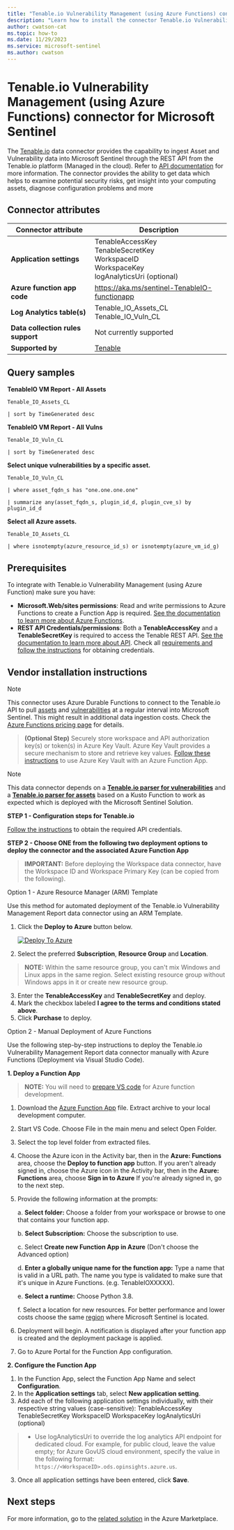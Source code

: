 ```yaml
---
title: "Tenable.io Vulnerability Management (using Azure Functions) connector for Microsoft Sentinel"
description: "Learn how to install the connector Tenable.io Vulnerability Management (using Azure Function) to connect your data source to Microsoft Sentinel."
author: cwatson-cat
ms.topic: how-to
ms.date: 11/29/2023
ms.service: microsoft-sentinel
ms.author: cwatson
---
```


# Tenable.io Vulnerability Management (using Azure Functions) connector for Microsoft Sentinel

The [Tenable.io](https://www.tenable.com/products/tenable-io) data connector provides the capability to ingest Asset and Vulnerability data into Microsoft Sentinel through the REST API from the Tenable.io platform (Managed in the cloud). Refer to [API documentation](https://developer.tenable.com/reference) for more information. The connector provides the ability to get data which helps to examine potential security risks, get insight into your computing assets, diagnose configuration problems and more

## Connector attributes

| Connector attribute | Description |
| --- | --- |
| **Application settings** | TenableAccessKey<br/>TenableSecretKey<br/>WorkspaceID<br/>WorkspaceKey<br/>logAnalyticsUri (optional) |
| **Azure function app code** | https://aka.ms/sentinel-TenableIO-functionapp |
| **Log Analytics table(s)** | Tenable_IO_Assets_CL<br/> Tenable_IO_Vuln_CL<br/> |
| **Data collection rules support** | Not currently supported |
| **Supported by** | [Tenable](https://www.tenable.com/support/technical-support) |

## Query samples

**TenableIO VM Report - All Assets**
   ```kusto
Tenable_IO_Assets_CL
 
   | sort by TimeGenerated desc
   ```

**TenableIO VM Report - All Vulns**
   ```kusto
Tenable_IO_Vuln_CL
 
   | sort by TimeGenerated desc
   ```

**Select unique vulnerabilities by a specific asset.**
   ```kusto
Tenable_IO_Vuln_CL
 
   | where asset_fqdn_s has "one.one.one.one"
 
   | summarize any(asset_fqdn_s, plugin_id_d, plugin_cve_s) by plugin_id_d
   ```

**Select all Azure assets.**
   ```kusto
Tenable_IO_Assets_CL
 
   | where isnotempty(azure_resource_id_s) or isnotempty(azure_vm_id_g)
   ```



## Prerequisites

To integrate with Tenable.io Vulnerability Management (using Azure Function) make sure you have: 

- **Microsoft.Web/sites permissions**: Read and write permissions to Azure Functions to create a Function App is required. [See the documentation to learn more about Azure Functions](/azure/azure-functions/).
- **REST API Credentials/permissions**: Both a **TenableAccessKey** and a **TenableSecretKey** is required to access the Tenable REST API. [See the documentation to learn more about API](https://developer.tenable.com/reference#vulnerability-management). Check all [requirements and follow  the instructions](https://docs.tenable.com/nessus/Content/Credentials.htm) for obtaining credentials.


## Vendor installation instructions


> [!NOTE]
   >  This connector uses Azure Durable Functions to connect to the Tenable.io API to pull [assets](https://developer.tenable.com/reference#exports-assets-download-chunk) and [vulnerabilities](https://developer.tenable.com/reference#exports-vulns-request-export) at a regular interval into Microsoft Sentinel. This might result in additional data ingestion costs. Check the [Azure Functions pricing page](https://azure.microsoft.com/pricing/details/functions/) for details.


>**(Optional Step)** Securely store workspace and API authorization key(s) or token(s) in Azure Key Vault. Azure Key Vault provides a secure mechanism to store and retrieve key values. [Follow these instructions](/azure/app-service/app-service-key-vault-references) to use Azure Key Vault with an Azure Function App.


> [!NOTE]
   >  This data connector depends on a [**Tenable.io parser for vulnerabilities**](https://aka.ms/sentinel-TenableIO-TenableIOVulnerabilities-parser) and a [**Tenable.io parser for assets**](https://aka.ms/sentinel-TenableIO-TenableIOAssets-parser) based on a Kusto Function to work as expected which is deployed with the Microsoft Sentinel Solution.


**STEP 1 - Configuration steps for Tenable.io**

 [Follow the instructions](https://docs.tenable.com/integrations/BeyondTrust/Nessus/Content/API%20Configuration.htm) to obtain the required API credentials. 



**STEP 2 - Choose ONE from the following two deployment options to deploy the connector and the associated Azure Function App**

>**IMPORTANT:** Before deploying the Workspace data connector, have the Workspace ID and Workspace Primary Key (can be copied from the following).



Option 1 - Azure Resource Manager (ARM) Template

Use this method for automated deployment of the Tenable.io Vulnerability Management Report data connector using an ARM Template.

1. Click the **Deploy to Azure** button below. 

	[![Deploy To Azure](https://aka.ms/deploytoazurebutton)](https://aka.ms/sentinel-TenableIO-azuredeploy)
2. Select the preferred **Subscription**, **Resource Group** and **Location**. 
> **NOTE:** Within the same resource group, you can't mix Windows and Linux apps in the same region. Select existing resource group without Windows apps in it or create new resource group.
3. Enter the **TenableAccessKey** and **TenableSecretKey** and deploy. 
4. Mark the checkbox labeled **I agree to the terms and conditions stated above**. 
5. Click **Purchase** to deploy.

Option 2 - Manual Deployment of Azure Functions

Use the following step-by-step instructions to deploy the Tenable.io Vulnerability Management Report data connector manually with Azure Functions (Deployment via Visual Studio Code).


**1. Deploy a Function App**

> **NOTE:** You will need to [prepare VS code](/azure/azure-functions/functions-create-first-function-python#prerequisites) for Azure function development.

1. Download the [Azure Function App](https://aka.ms/sentinel-TenableIO-functionapp) file. Extract archive to your local development computer.
2. Start VS Code. Choose File in the main menu and select Open Folder.
3. Select the top level folder from extracted files.
4. Choose the Azure icon in the Activity bar, then in the **Azure: Functions** area, choose the **Deploy to function app** button.
If you aren't already signed in, choose the Azure icon in the Activity bar, then in the **Azure: Functions** area, choose **Sign in to Azure**
If you're already signed in, go to the next step.
5. Provide the following information at the prompts:

	a. **Select folder:** Choose a folder from your workspace or browse to one that contains your function app.

	b. **Select Subscription:** Choose the subscription to use.

	c. Select **Create new Function App in Azure** (Don't choose the Advanced option)

	d. **Enter a globally unique name for the function app:** Type a name that is valid in a URL path. The name you type is validated to make sure that it's unique in Azure Functions. (e.g. TenableIOXXXXX).

	e. **Select a runtime:** Choose Python 3.8.

	f. Select a location for new resources. For better performance and lower costs choose the same [region](https://azure.microsoft.com/regions/) where Microsoft Sentinel is located.

6. Deployment will begin. A notification is displayed after your function app is created and the deployment package is applied.
7. Go to Azure Portal for the Function App configuration.


**2. Configure the Function App**

1. In the Function App, select the Function App Name and select **Configuration**.
2. In the **Application settings** tab, select **New application setting**.
3. Add each of the following application settings individually, with their respective string values (case-sensitive): 
		TenableAccessKey
		TenableSecretKey
		WorkspaceID
		WorkspaceKey
		logAnalyticsUri (optional)
> - Use logAnalyticsUri to override the log analytics API endpoint for dedicated cloud. For example, for public cloud, leave the value empty; for Azure GovUS cloud environment, specify the value in the following format: `https://<WorkspaceID>.ods.opinsights.azure.us`.
3. Once all application settings have been entered, click **Save**.



## Next steps

For more information, go to the [related solution](https://azuremarketplace.microsoft.com/en-us/marketplace/apps/tenable.tenable-sentinel-integration?tab=Overview) in the Azure Marketplace.
